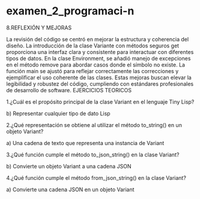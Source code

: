 # examen_2_programaci-n


8.REFLEXIÓN Y MEJORAS

La revisión del código se centró en mejorar la estructura y coherencia del diseño. La introducción de la clase Variante con métodos seguros get proporciona una interfaz clara y consistente para interactuar con diferentes tipos de datos. En la clase Environment, se añadió manejo de excepciones en el método remove para abordar casos donde el símbolo no existe. La función main se ajustó para reflejar correctamente las correcciones y ejemplificar el uso coherente de las clases. Estas mejoras buscan elevar la legibilidad y robustez del código, cumpliendo con estándares profesionales de desarrollo de software.
EJERCICIOS TEORICOS


1.¿Cuál es el propósito principal de la clase Variant en el lenguaje Tiny Lisp?

b) Representar cualquier tipo de dato Lisp


2.¿Qué representación se obtiene al utilizar el método to_string() en un objeto Variant?

a) Una cadena de texto que representa una instancia de Variant


3.¿Qué función cumple el método to_json_string() en la clase Variant?

b) Convierte un objeto Variant a una cadena JSON


4.¿Qué función cumple el método from_json_string() en la clase Variant?

a) Convierte una cadena JSON en un objeto Variant

